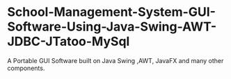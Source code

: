 # School-Management-System-GUI-Software-Using-Java-Swing-AWT-JDBC-JTatoo-MySql
A Portable GUI Software built on Java Swing ,AWT, JavaFX and many other components. 
